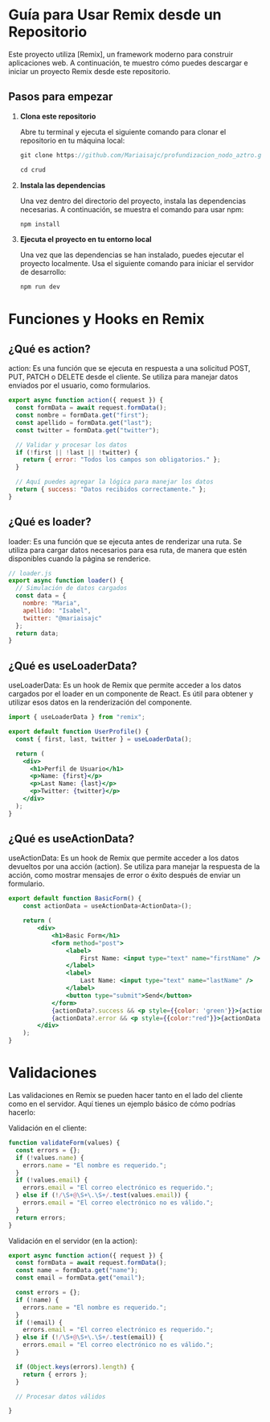 # Guía para Usar Remix desde un Repositorio

Este proyecto utiliza [Remix], un framework moderno para construir aplicaciones web. A continuación, te muestro cómo puedes descargar e iniciar un proyecto Remix desde este repositorio.


## Pasos para empezar

1. **Clona este repositorio**

   Abre tu terminal y ejecuta el siguiente comando para clonar el repositorio en tu máquina local:

   ```jsx
   git clone https://github.com/Mariaisajc/profundizacion_nodo_aztro.git

   cd crud

2. **Instala las dependencias**

   Una vez dentro del directorio del proyecto, instala las dependencias necesarias. 
   A continuación, se muestra el comando para usar npm:

   ```jsx
   npm install

3. **Ejecuta el proyecto en tu entorno local**

   Una vez que las dependencias se han instalado, puedes ejecutar el proyecto localmente. Usa el siguiente comando para iniciar el servidor de desarrollo:

   ```jsx
   npm run dev

# Funciones y Hooks en Remix

## ¿Qué es action?

action: Es una función que se ejecuta en respuesta a una solicitud POST, PUT, PATCH o DELETE desde el cliente. Se utiliza para manejar datos enviados por el usuario, como formularios.

```jsx
export async function action({ request }) {
  const formData = await request.formData();
  const nombre = formData.get("first");
  const apellido = formData.get("last");
  const twitter = formData.get("twitter");

  // Validar y procesar los datos
  if (!first || !last || !twitter) {
    return { error: "Todos los campos son obligatorios." };
  }

  // Aquí puedes agregar la lógica para manejar los datos
  return { success: "Datos recibidos correctamente." };
}
```

## ¿Qué es loader?

loader: Es una función que se ejecuta antes de renderizar una ruta. Se utiliza para cargar datos necesarios para esa ruta, de manera que estén disponibles cuando la página se renderice.

```jsx
// loader.js
export async function loader() {
  // Simulación de datos cargados
  const data = {
    nombre: "Maria",
    apellido: "Isabel",
    twitter: "@mariaisajc"
  };
  return data;
}
```

## ¿Qué es useLoaderData?

useLoaderData: Es un hook de Remix que permite acceder a los datos cargados por el loader en un componente de React. Es útil para obtener y utilizar esos datos en la renderización del componente.

```jsx
import { useLoaderData } from "remix";

export default function UserProfile() {
  const { first, last, twitter } = useLoaderData();

  return (
    <div>
      <h1>Perfil de Usuario</h1>
      <p>Name: {first}</p>
      <p>Last Name: {last}</p>
      <p>Twitter: {twitter}</p>
    </div>
  );
}
```

## ¿Qué es useActionData?

useActionData: Es un hook de Remix que permite acceder a los datos devueltos por una acción (action). Se utiliza para manejar la respuesta de la acción, como mostrar mensajes de error o éxito después de enviar un formulario.

```jsx
export default function BasicForm() {
    const actionData = useActionData<ActionData>();

    return (
        <div>
            <h1>Basic Form</h1>
            <form method="post">
                <label>
                    First Name: <input type="text" name="firstName" />
                </label>
                <label>
                    Last Name: <input type="text" name="lastName" />
                </label>
                <button type="submit">Send</button>
            </form>
            {actionData?.success && <p style={{color: 'green'}}>{actionData.success}</p>}
            {actionData?.error && <p style={{color:"red"}}>{actionData.error.message}</p>}
        </div>
    );
}
```

# Validaciones

Las validaciones en Remix se pueden hacer tanto en el lado del cliente como en el servidor. Aquí tienes un ejemplo básico de cómo podrías hacerlo:

Validación en el cliente:

```jsx
function validateForm(values) {
  const errors = {};
  if (!values.name) {
    errors.name = "El nombre es requerido.";
  }
  if (!values.email) {
    errors.email = "El correo electrónico es requerido.";
  } else if (!/\S+@\S+\.\S+/.test(values.email)) {
    errors.email = "El correo electrónico no es válido.";
  }
  return errors;
}
```

Validación en el servidor (en la action):

```jsx
export async function action({ request }) {
  const formData = await request.formData();
  const name = formData.get("name");
  const email = formData.get("email");

  const errors = {};
  if (!name) {
    errors.name = "El nombre es requerido.";
  }
  if (!email) {
    errors.email = "El correo electrónico es requerido.";
  } else if (!/\S+@\S+\.\S+/.test(email)) {
    errors.email = "El correo electrónico no es válido.";
  }

  if (Object.keys(errors).length) {
    return { errors };
  }

  // Procesar datos válidos

}
```
